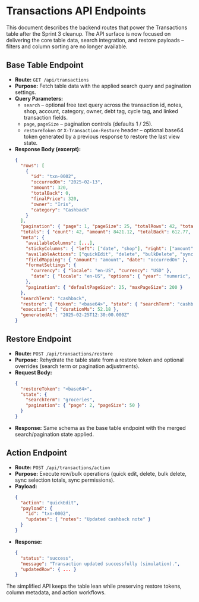 # Transactions API Endpoints

This document describes the backend routes that power the Transactions table after the Sprint 3 cleanup. The API surface is now
focused on delivering the core table data, search integration, and restore payloads – filters and column sorting are no longer
available.

## Base Table Endpoint

- **Route:** `GET /api/transactions`
- **Purpose:** Fetch table data with the applied search query and pagination settings.
- **Query Parameters:**
  - `search` – optional free text query across the transaction id, notes, shop, account, category, owner, debt tag, cycle tag, and linked transaction fields.
  - `page`, `pageSize` – pagination controls (defaults 1 / 25).
  - `restoreToken` or `X-Transaction-Restore` header – optional base64 token generated by a previous response to restore the last view state.
- **Response Body (excerpt):**
  ```json
  {
    "rows": [
      {
        "id": "txn-0002",
        "occurredOn": "2025-02-13",
        "amount": 320,
        "totalBack": 0,
        "finalPrice": 320,
        "owner": "Iris",
        "category": "Cashback"
      }
    ],
    "pagination": { "page": 1, "pageSize": 25, "totalRows": 42, "totalPages": 2 },
    "totals": { "count": 42, "amount": 8421.12, "totalBack": 612.77, "finalPrice": 7808.35 },
    "meta": {
      "availableColumns": [...],
      "stickyColumns": { "left": ["date", "shop"], "right": ["amount", "finalPrice"] },
      "availableActions": ["quickEdit", "delete", "bulkDelete", "syncSelection", "syncPermissions"],
      "fieldMapping": { "amount": "amount", "date": "occurredOn" },
      "formatSettings": {
        "currency": { "locale": "en-US", "currency": "USD" },
        "date": { "locale": "en-US", "options": { "year": "numeric", "month": "short", "day": "2-digit" } }
      },
      "pagination": { "defaultPageSize": 25, "maxPageSize": 200 }
    },
    "searchTerm": "cashback",
    "restore": { "token": "<base64>", "state": { "searchTerm": "cashback", "pagination": { "page": 1, "pageSize": 25 } } },
    "execution": { "durationMs": 52.18 },
    "generatedAt": "2025-02-25T12:30:00.000Z"
  }
  ```

## Restore Endpoint

- **Route:** `POST /api/transactions/restore`
- **Purpose:** Rehydrate the table state from a restore token and optional overrides (search term or pagination adjustments).
- **Request Body:**
  ```json
  {
    "restoreToken": "<base64>",
    "state": {
      "searchTerm": "groceries",
      "pagination": { "page": 2, "pageSize": 50 }
    }
  }
  ```
- **Response:** Same schema as the base table endpoint with the merged search/pagination state applied.

## Action Endpoint

- **Route:** `POST /api/transactions/action`
- **Purpose:** Execute row/bulk operations (quick edit, delete, bulk delete, sync selection totals, sync permissions).
- **Payload:**
  ```json
  {
    "action": "quickEdit",
    "payload": {
      "id": "txn-0002",
      "updates": { "notes": "Updated cashback note" }
    }
  }
  ```
- **Response:**
  ```json
  {
    "status": "success",
    "message": "Transaction updated successfully (simulation).",
    "updatedRow": { ... }
  }
  ```

The simplified API keeps the table lean while preserving restore tokens, column metadata, and action workflows.
